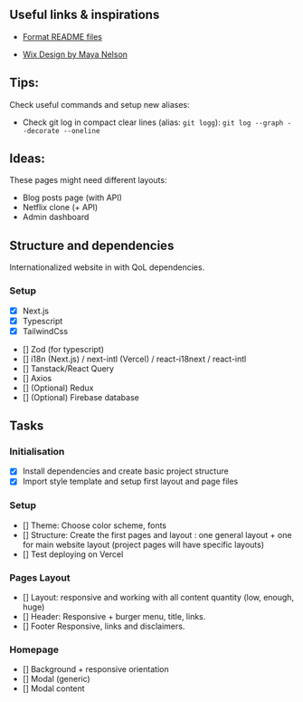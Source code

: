 ## Useful links & inspirations

- [Format README files](https://docs.github.com/en/get-started/writing-on-github/getting-started-with-writing-and-formatting-on-github/basic-writing-and-formatting-syntax#paragraphs)

- [Wix Design by Maya Nelson](https://www.wix.com/website-template/view/html/2622?originUrl=https%3A%2F%2Fwww.wix.com%2Fwebsite%2Ftemplates%2Fhtml%2Fportfolio-cv&tpClick=view_button&esi=bab18c59-35d9-412d-986c-991e8416c5c8)

## Tips:

Check useful commands and setup new aliases:

- Check git log in compact clear lines (alias: `git logg`):
  `git log --graph --decorate --oneline`

## Ideas:

These pages might need different layouts:

- Blog posts page (with API)
- Netflix clone (+ API)
- Admin dashboard

## Structure and dependencies

Internationalized website in with QoL dependencies.

### Setup

- [x] Next.js
- [x] Typescript
- [x] TailwindCss
- [] Zod (for typescript)
- [] i18n (Next.js) / next-intl (Vercel) / react-i18next / react-intl
- [] Tanstack/React Query
- [] Axios
- [] (Optional) Redux
- [] (Optional) Firebase database

## Tasks

### Initialisation

- [x] Install dependencies and create basic project structure
- [x] Import style template and setup first layout and page files

### Setup

- [] Theme: Choose color scheme, fonts
- [] Structure: Create the first pages and layout : one general layout + one for main website layout (project pages will have specific layouts)
- [] Test deploying on Vercel

### Pages Layout

- [] Layout: responsive and working with all content quantity (low, enough, huge)
- [] Header: Responsive + burger menu, title, links.
- [] Footer Responsive, links and disclaimers.

### Homepage

- [] Background + responsive orientation
- [] Modal (generic)
- [] Modal content
